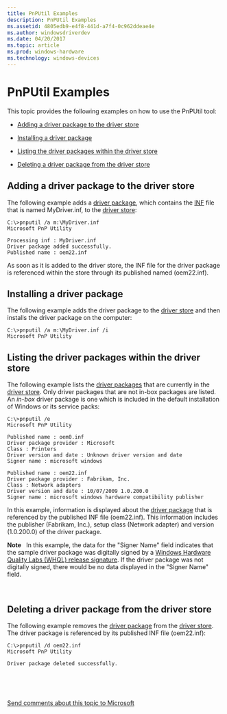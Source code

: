 ```yaml
---
title: PnPUtil Examples
description: PnPUtil Examples
ms.assetid: 4805edb9-e4f8-441d-a7f4-0c962ddeae4e
ms.author: windowsdriverdev
ms.date: 04/20/2017
ms.topic: article
ms.prod: windows-hardware
ms.technology: windows-devices
---
```


# PnPUtil Examples


This topic provides the following examples on how to use the PnPUtil tool:

-   [Adding a driver package to the driver store](#adding-a-driver-package-to-the-driver-store)

-   [Installing a driver package](#installing-a-driver-package)

-   [Listing the driver packages within the driver store](#listing-the-driver-packages-within-the-driver-store)

-   [Deleting a driver package from the driver store](#deleting-a-driver-package-from-the-driver-store)

## Adding a driver package to the driver store


The following example adds a [driver package](https://msdn.microsoft.com/library/windows/hardware/ff544840), which contains the [INF](https://msdn.microsoft.com/library/windows/hardware/ff547402) file that is named MyDriver.inf, to the [driver store](https://msdn.microsoft.com/library/windows/hardware/ff544868):

```
C:\>pnputil /a m:\MyDriver.inf
Microsoft PnP Utility

Processing inf : MyDriver.inf
Driver package added successfully.
Published name : oem22.inf
```

As soon as it is added to the driver store, the INF file for the driver package is referenced within the store through its published named (oem22.inf).

## Installing a driver package

The following example adds the driver package to the [driver store](https://msdn.microsoft.com/library/windows/hardware/ff544868) and then installs the driver package on the computer:

```
C:\>pnputil /a m:\MyDriver.inf /i
Microsoft PnP Utility
```

## Listing the driver packages within the driver store

The following example lists the [driver packages](https://msdn.microsoft.com/library/windows/hardware/ff544840) that are currently in the [driver store](https://msdn.microsoft.com/library/windows/hardware/ff544868). Only driver packages that are not in-box packages are listed. An *in-box* driver package is one which is included in the default installation of Windows or its service packs:

```
C:\>pnputil /e
Microsoft PnP Utility

Published name : oem0.inf
Driver package provider : Microsoft
Class : Printers
Driver version and date : Unknown driver version and date
Signer name : microsoft windows

Published name : oem22.inf
Driver package provider : Fabrikam, Inc.
Class : Network adapters
Driver version and date : 10/07/2009 1.0.200.0
Signer name : microsoft windows hardware compatibility publisher
```

In this example, information is displayed about the [driver package](https://msdn.microsoft.com/library/windows/hardware/ff544840) that is referenced by the published INF file (oem22.inf). This information includes the publisher (Fabrikam, Inc.), setup class (Network adapter) and version (1.0.200.0) of the driver package.

**Note**   In this example, the data for the "Signer Name" field indicates that the sample driver package was digitally signed by a [Windows Hardware Quality Labs (WHQL) release signature](https://msdn.microsoft.com/library/windows/hardware/ff553976). If the driver package was not digitally signed, there would be no data displayed in the "Signer Name" field.

 

## Deleting a driver package from the driver store


The following example removes the [driver package](https://msdn.microsoft.com/library/windows/hardware/ff544840) from the [driver store](https://msdn.microsoft.com/library/windows/hardware/ff544868). The driver package is referenced by its published INF file (oem22.inf):

```
C:\>pnputil /d oem22.inf
Microsoft PnP Utility

Driver package deleted successfully.
```

 

 

[Send comments about this topic to Microsoft](mailto:wsddocfb@microsoft.com?subject=Documentation%20feedback%20[devtest\devtest]:%20PnPUtil%20Examples%20%20RELEASE:%20%2811/17/2016%29&body=%0A%0APRIVACY%20STATEMENT%0A%0AWe%20use%20your%20feedback%20to%20improve%20the%20documentation.%20We%20don't%20use%20your%20email%20address%20for%20any%20other%20purpose,%20and%20we'll%20remove%20your%20email%20address%20from%20our%20system%20after%20the%20issue%20that%20you're%20reporting%20is%20fixed.%20While%20we're%20working%20to%20fix%20this%20issue,%20we%20might%20send%20you%20an%20email%20message%20to%20ask%20for%20more%20info.%20Later,%20we%20might%20also%20send%20you%20an%20email%20message%20to%20let%20you%20know%20that%20we've%20addressed%20your%20feedback.%0A%0AFor%20more%20info%20about%20Microsoft's%20privacy%20policy,%20see%20http://privacy.microsoft.com/default.aspx. "Send comments about this topic to Microsoft")




